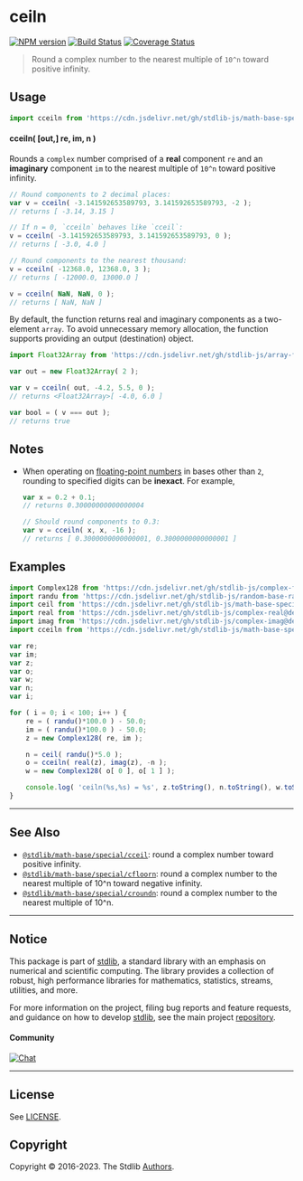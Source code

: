 <!--

@license Apache-2.0

Copyright (c) 2018 The Stdlib Authors.

Licensed under the Apache License, Version 2.0 (the "License");
you may not use this file except in compliance with the License.
You may obtain a copy of the License at

   http://www.apache.org/licenses/LICENSE-2.0

Unless required by applicable law or agreed to in writing, software
distributed under the License is distributed on an "AS IS" BASIS,
WITHOUT WARRANTIES OR CONDITIONS OF ANY KIND, either express or implied.
See the License for the specific language governing permissions and
limitations under the License.

-->

# ceiln

[![NPM version][npm-image]][npm-url] [![Build Status][test-image]][test-url] [![Coverage Status][coverage-image]][coverage-url] <!-- [![dependencies][dependencies-image]][dependencies-url] -->

> Round a complex number to the nearest multiple of `10^n` toward positive infinity.



<section class="usage">

## Usage

```javascript
import cceiln from 'https://cdn.jsdelivr.net/gh/stdlib-js/math-base-special-cceiln@deno/mod.js';
```

#### cceiln( \[out,] re, im, n )

Rounds a `complex` number comprised of a **real** component `re` and an **imaginary** component `im` to the nearest multiple of `10^n` toward positive infinity.

```javascript
// Round components to 2 decimal places:
var v = cceiln( -3.141592653589793, 3.141592653589793, -2 );
// returns [ -3.14, 3.15 ]

// If n = 0, `cceiln` behaves like `cceil`:
v = cceiln( -3.141592653589793, 3.141592653589793, 0 );
// returns [ -3.0, 4.0 ]

// Round components to the nearest thousand:
v = cceiln( -12368.0, 12368.0, 3 );
// returns [ -12000.0, 13000.0 ]

v = cceiln( NaN, NaN, 0 );
// returns [ NaN, NaN ]
```

By default, the function returns real and imaginary components as a two-element `array`. To avoid unnecessary memory allocation, the function supports providing an output (destination) object.

```javascript
import Float32Array from 'https://cdn.jsdelivr.net/gh/stdlib-js/array-float32@deno/mod.js';

var out = new Float32Array( 2 );

var v = cceiln( out, -4.2, 5.5, 0 );
// returns <Float32Array>[ -4.0, 6.0 ]

var bool = ( v === out );
// returns true
```

</section>

<!-- /.usage -->

<section class="notes">

## Notes

-   When operating on [floating-point numbers][ieee754] in bases other than `2`, rounding to specified digits can be **inexact**. For example,

    ```javascript
    var x = 0.2 + 0.1;
    // returns 0.30000000000000004

    // Should round components to 0.3:
    var v = cceiln( x, x, -16 );
    // returns [ 0.3000000000000001, 0.3000000000000001 ]
    ```

</section>

<!-- /.notes -->

<section class="examples">

## Examples

<!-- eslint no-undef: "error" -->

```javascript
import Complex128 from 'https://cdn.jsdelivr.net/gh/stdlib-js/complex-float64@deno/mod.js';
import randu from 'https://cdn.jsdelivr.net/gh/stdlib-js/random-base-randu@deno/mod.js';
import ceil from 'https://cdn.jsdelivr.net/gh/stdlib-js/math-base-special-ceil@deno/mod.js';
import real from 'https://cdn.jsdelivr.net/gh/stdlib-js/complex-real@deno/mod.js';
import imag from 'https://cdn.jsdelivr.net/gh/stdlib-js/complex-imag@deno/mod.js';
import cceiln from 'https://cdn.jsdelivr.net/gh/stdlib-js/math-base-special-cceiln@deno/mod.js';

var re;
var im;
var z;
var o;
var w;
var n;
var i;

for ( i = 0; i < 100; i++ ) {
    re = ( randu()*100.0 ) - 50.0;
    im = ( randu()*100.0 ) - 50.0;
    z = new Complex128( re, im );

    n = ceil( randu()*5.0 );
    o = cceiln( real(z), imag(z), -n );
    w = new Complex128( o[ 0 ], o[ 1 ] );

    console.log( 'ceiln(%s,%s) = %s', z.toString(), n.toString(), w.toString() );
}
```

</section>

<!-- /.examples -->

<!-- Section for related `stdlib` packages. Do not manually edit this section, as it is automatically populated. -->

<section class="related">

* * *

## See Also

-   <span class="package-name">[`@stdlib/math-base/special/cceil`][@stdlib/math/base/special/cceil]</span><span class="delimiter">: </span><span class="description">round a complex number toward positive infinity.</span>
-   <span class="package-name">[`@stdlib/math-base/special/cfloorn`][@stdlib/math/base/special/cfloorn]</span><span class="delimiter">: </span><span class="description">round a complex number to the nearest multiple of 10^n toward negative infinity.</span>
-   <span class="package-name">[`@stdlib/math-base/special/croundn`][@stdlib/math/base/special/croundn]</span><span class="delimiter">: </span><span class="description">round a complex number to the nearest multiple of 10^n.</span>

</section>

<!-- /.related -->

<!-- Section for all links. Make sure to keep an empty line after the `section` element and another before the `/section` close. -->


<section class="main-repo" >

* * *

## Notice

This package is part of [stdlib][stdlib], a standard library with an emphasis on numerical and scientific computing. The library provides a collection of robust, high performance libraries for mathematics, statistics, streams, utilities, and more.

For more information on the project, filing bug reports and feature requests, and guidance on how to develop [stdlib][stdlib], see the main project [repository][stdlib].

#### Community

[![Chat][chat-image]][chat-url]

---

## License

See [LICENSE][stdlib-license].


## Copyright

Copyright &copy; 2016-2023. The Stdlib [Authors][stdlib-authors].

</section>

<!-- /.stdlib -->

<!-- Section for all links. Make sure to keep an empty line after the `section` element and another before the `/section` close. -->

<section class="links">

[npm-image]: http://img.shields.io/npm/v/@stdlib/math-base-special-cceiln.svg
[npm-url]: https://npmjs.org/package/@stdlib/math-base-special-cceiln

[test-image]: https://github.com/stdlib-js/math-base-special-cceiln/actions/workflows/test.yml/badge.svg?branch=main
[test-url]: https://github.com/stdlib-js/math-base-special-cceiln/actions/workflows/test.yml?query=branch:main

[coverage-image]: https://img.shields.io/codecov/c/github/stdlib-js/math-base-special-cceiln/main.svg
[coverage-url]: https://codecov.io/github/stdlib-js/math-base-special-cceiln?branch=main

<!--

[dependencies-image]: https://img.shields.io/david/stdlib-js/math-base-special-cceiln.svg
[dependencies-url]: https://david-dm.org/stdlib-js/math-base-special-cceiln/main

-->

[chat-image]: https://img.shields.io/gitter/room/stdlib-js/stdlib.svg
[chat-url]: https://app.gitter.im/#/room/#stdlib-js_stdlib:gitter.im

[stdlib]: https://github.com/stdlib-js/stdlib

[stdlib-authors]: https://github.com/stdlib-js/stdlib/graphs/contributors

[umd]: https://github.com/umdjs/umd
[es-module]: https://developer.mozilla.org/en-US/docs/Web/JavaScript/Guide/Modules

[deno-url]: https://github.com/stdlib-js/math-base-special-cceiln/tree/deno
[umd-url]: https://github.com/stdlib-js/math-base-special-cceiln/tree/umd
[esm-url]: https://github.com/stdlib-js/math-base-special-cceiln/tree/esm
[branches-url]: https://github.com/stdlib-js/math-base-special-cceiln/blob/main/branches.md

[stdlib-license]: https://raw.githubusercontent.com/stdlib-js/math-base-special-cceiln/main/LICENSE

[ieee754]: https://en.wikipedia.org/wiki/IEEE_754-1985

<!-- <related-links> -->

[@stdlib/math/base/special/cceil]: https://github.com/stdlib-js/math-base-special-cceil/tree/deno

[@stdlib/math/base/special/cfloorn]: https://github.com/stdlib-js/math-base-special-cfloorn/tree/deno

[@stdlib/math/base/special/croundn]: https://github.com/stdlib-js/math-base-special-croundn/tree/deno

<!-- </related-links> -->

</section>

<!-- /.links -->
